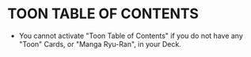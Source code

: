 
# TOON TABLE OF CONTENTS

*   You cannot activate "Toon Table of Contents" if you do not have any "Toon" Cards, or "Manga Ryu-Ran", in your Deck.

  